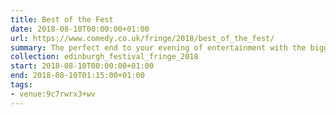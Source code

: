 ```yaml
---
title: Best of the Fest
date: 2018-08-10T00:00:00+01:00
url: https://www.comedy.co.uk/fringe/2018/best_of_the_fest/
summary: The perfect end to your evening of entertainment with the biggest and best comedy line-ups in all of Edinburgh.
collection: edinburgh_festival_fringe_2018
start: 2018-08-10T00:00:00+01:00
end: 2018-08-10T01:15:00+01:00
tags:
- venue:9c7rwrx3+wv
---
```

